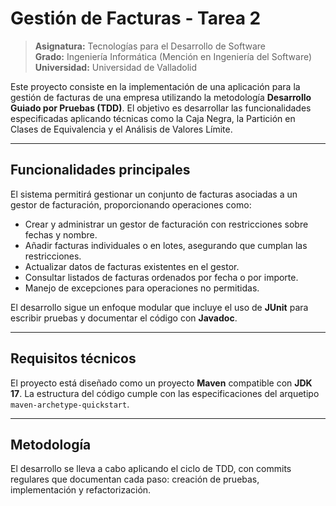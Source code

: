 # Gestión de Facturas - Tarea 2

> **Asignatura:** Tecnologías para el Desarrollo de Software  
> **Grado:** Ingeniería Informática (Mención en Ingeniería del Software)  
> **Universidad:** Universidad de Valladolid  

Este proyecto consiste en la implementación de una aplicación para la gestión de facturas de una empresa utilizando la metodología **Desarrollo Guiado por Pruebas (TDD)**. El objetivo es desarrollar las funcionalidades especificadas aplicando técnicas como la Caja Negra, la Partición en Clases de Equivalencia y el Análisis de Valores Límite.

---

## Funcionalidades principales

El sistema permitirá gestionar un conjunto de facturas asociadas a un gestor de facturación, proporcionando operaciones como:

- Crear y administrar un gestor de facturación con restricciones sobre fechas y nombre.
- Añadir facturas individuales o en lotes, asegurando que cumplan las restricciones.
- Actualizar datos de facturas existentes en el gestor.
- Consultar listados de facturas ordenados por fecha o por importe.
- Manejo de excepciones para operaciones no permitidas.

El desarrollo sigue un enfoque modular que incluye el uso de **JUnit** para escribir pruebas y documentar el código con **Javadoc**.

---

## Requisitos técnicos

El proyecto está diseñado como un proyecto **Maven** compatible con **JDK 17**. La estructura del código cumple con las especificaciones del arquetipo `maven-archetype-quickstart`.

---

## Metodología

El desarrollo se lleva a cabo aplicando el ciclo de TDD, con commits regulares que documentan cada paso: creación de pruebas, implementación y refactorización.
